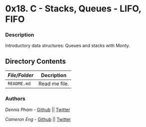 # 0x18. C - Stacks, Queues - LIFO, FIFO
### Description
Introductory data structures: Queues and stacks with Monty.

## Directory Contents

|   ***File/Folder***    |  **Decription**                       |
|---------------|---------------------------------------|
| `README.md` |  Read me file. |

### Authors
*Dennis Pham* - [Github](https://github.com/dspham/) || [Twitter](https://twitter.com/grepdennis)

*Cameron Eng* - [Github](https://github.com/c_eng/) || [Twitter](https://twitter.com/c33Eng)
